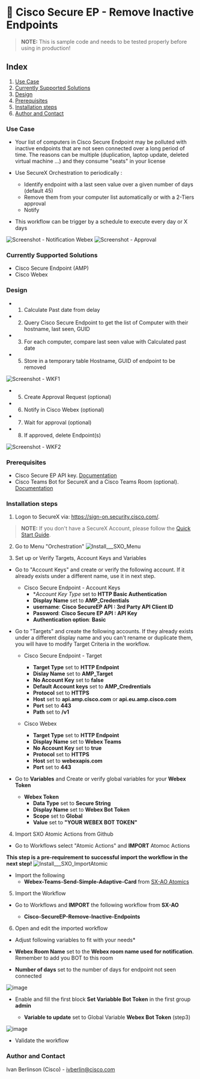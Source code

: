 # 🧽 Cisco Secure EP - Remove Inactive Endpoints

> **NOTE:** This is sample code and needs to be tested properly before using in production!

## Index

1. [Use Case](#use-case)
2. [Currently Supported Solutions](#currently-supported-solutions)
3. [Design](#design)
4. [Prerequisites](#prerequisites)
5. [Installation steps](#installation-steps)
6. [Author and Contact](author-and-contact)

### Use Case

* Your list of computers in Cisco Secure Endpoint may be polluted with inactive endpoints that are not seen connected over a long period of time. The reasons can be multiple (duplication, laptop update, deleted virtual machine ...) and they consume "seats" in your license

* Use SecureX Orchestration to periodically : 
  * Identify endpoint with a last seen value over a given number of days (default 45)
  * Remove them from your computer list automatically or with a 2-Tiers approval
  * Notify
  
* This workflow can be trigger by a schedule to execute every day or X days

![Screenshot - Notification Webex](https://github.com/iberlinson/SX-AO/blob/main/Images/readme___EP_Removal_Webex.png)
![Screenshot - Approval](https://github.com/iberlinson/SX-AO/blob/main/Images/readme___EP_Removal_Approval.png)

### Currently Supported Solutions

 * Cisco Secure Endpoint (AMP)
 * Cisco Webex

### Design

  * 1. Calculate Past date from delay
  * 2. Query Cisco Secure Endpoint to get the list of Computer with their hostname, last seen, GUID
  * 3. For each computer, compare last seen value with Calculated past date
  * 5. Store in a temporary table Hostname, GUID of endpoint to be removed
  
![Screenshot - WKF1](https://github.com/iberlinson/SX-AO/blob/main/Images/readme___EP_Removal_WKF1.png)

  * 5. Create Approval Request (optional)
  * 6. Notify in Cisco Webex (optional)
  * 7. Wait for approval (optional)
  * 8. If approved, delete Endpoint(s)
  
 ![Screenshot - WKF2](https://github.com/iberlinson/SX-AO/blob/main/Images/readme___EP_Removal_WKF2.png)
 

### Prerequisites

* Cisco Secure EP API key. [Documentation](https://console.amp.cisco.com/help/en/wwhelp/wwhimpl/js/html/wwhelp.htm)
* Cisco Teams Bot for SecureX and a Cisco Teams Room (optional). [Documentation](https://developer.webex.com/docs/bots)

### Installation steps

1. Logon to SecureX via: https://sign-on.security.cisco.com/. 
> **NOTE:** If you don't have a SecureX Account, please follow the [Quick Start Guide](https://www.cisco.com/c/en/us/td/docs/security/secure-sign-on/sso-quick-start-guide/sso-qsg-welcome.html).
2. Go to Menu "Orchestration" 
  ![Install___SXO_Menu](/Images/Install___SXO_Menu.jpg)

3. Set up or Verify Targets, Account Keys and Variables

* Go to "Account Keys" and create or verify the following account. If it already exists under a different name, use it in next step.

  * Cisco Secure Endpoint - Account Keys
    * **Account Key Type* set to **HTTP Basic Authentication**
    * **Display Name** set to **AMP_Credentials**
    * **username**: **Cisco SecureEP API : 3rd Party API Client ID**
    * **Password**: **Cisco Secure EP API : API Key**
    * **Authentication option**: **Basic**

* Go to "Targets" and create the following accounts. If they already exists under a different display name and you can't rename or duplicate them, you will have to modify Target Criteria in the workflow.

  * Cisco Secure Endpoint - Target 
    * **Target Type** set to **HTTP Endpoint**
    * **Dislay Name** set to **AMP_Target**
    * **No Account Key** set to **false**
    * **Default Account keys** set to **AMP_Credrentials**
    * **Protocol** set to **HTTPS**
    * **Host** set to **api.amp.cisco.com** or **api.eu.amp.cisco.com**
    * **Port** set to **443**
    * **Path** set to **/v1**

  * Cisco Webex
    * **Target Type** set to **HTTP Endpoint**
    * **Display Name** set to **Webex Teams**
    * **No Account Key** set to **true**
    * **Protocol** set to **HTTPS**
    * **Host** set to **webexapis.com**
    * **Port** set to **443**
 
* Go to **Variables** and Create or verify global variables for your **Webex Token**
  
  * **Webex Token**
    * **Data Type** set to **Secure String**
    * **Display Name** set to **Webex Bot Token**
    * **Scope** set to **Global**
    * **Value** set to **"YOUR WEBEX BOT TOKEN"**
    
4. Import SXO Atomic Actions from Github

* Go to Workflows select "Atomic Actions" and **IMPORT** Atomoc Actions

**This step is a pre-requirement to successful import the workflow in the next step!**
  ![Install___SXO_ImportAtomic](/Images/Install___SXO_ImportAtomic.jpg)
  * Import the following 
    * **Webex-Teams-Send-Simple-Adaptive-Card** from [SX-AO Atomics](https://github.com/iberlinson/SX-AO/tree/main/Atomics)   

5. Import the Workflow

* Go to Workflows and **IMPORT** the following workflow from **SX-AO**

  * **Cisco-SecureEP-Remove-Inactive-Endpoints**

6. Open and edit the imported workflow 

*  Adjust following variables to fit with your needs*

  * **Webex Room Name** set to the **Webex room name used for notification**. Remember to add you BOT to this room
  * **Number of days** set to the number of days for endpoint not seen connected
 
![image](/Images/readme___EP_Removal_Variables.png)
  
* Enable and fill the first block **Set Variabble Bot Token** in the first group **admin**

  * **Variable to update** set to Global Variable **Webex Bot Token** (step3)
  
![image](/Images/readme___EP_Removal_Webex_Token.png)

* Validate the workflow

### Author and Contact
Ivan Berlinson (Cisco) - <ivberlin@cisco.com>
